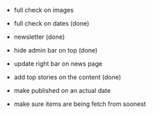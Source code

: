 - full check on images
- full check on dates (done)
- newsletter (done)
- hide admin bar on top (done)
- update right bar on news page
- add top stories on the content (done)

- make published on an actual date
- make sure items are being fetch from soonest
